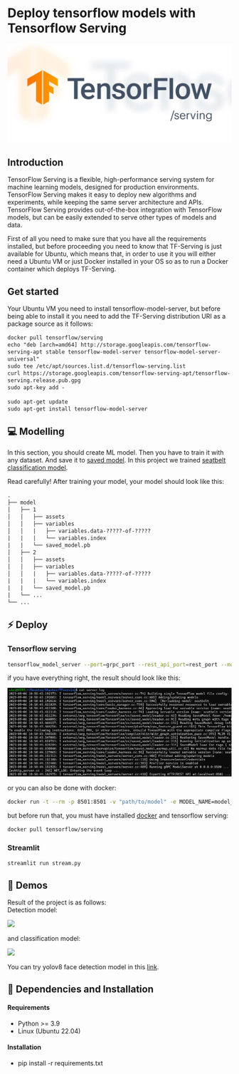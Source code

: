 # Deploy tensorflow models with Tensorflow Serving

<img src="images/theme.png">

## Introduction

TensorFlow Serving is a flexible, high-performance serving system for machine learning models, designed for production environments. TensorFlow Serving makes it easy to deploy new algorithms and experiments, while keeping the same server architecture and APIs. TensorFlow Serving provides out-of-the-box integration with TensorFlow models, but can be easily extended to serve other types of models and data.

First of all you need to make sure that you have all the requirements installed, but before proceeding you need to know that TF-Serving is just available for Ubuntu, which means that, in order to use it you will either need a Ubuntu VM or just Docker installed in your OS so as to run a Docker container which deploys TF-Serving.

## Get started

Your Ubuntu VM you need to install tensorflow-model-server, but before being able to install it you need to add the TF-Serving distribution URI as a package source as it follows:

```console
docker pull tensorflow/serving
echo "deb [arch=amd64] http://storage.googleapis.com/tensorflow-serving-apt stable tensorflow-model-server tensorflow-model-server-universal"
sudo tee /etc/apt/sources.list.d/tensorflow-serving.list
curl https://storage.googleapis.com/tensorflow-serving-apt/tensorflow-serving.release.pub.gpg
sudo apt-key add -

sudo apt-get update
sudo apt-get install tensorflow-model-server
```

## 💻 Modelling

In this section, you should create ML model. Then you have to train it with any dataset. And save it to [saved model](https://www.google.com/url?sa=t&rct=j&q=&esrc=s&source=web&cd=&cad=rja&uact=8&ved=2ahUKEwi2257Ln5WBAxVGS_EDHT8vBDAQFnoECBUQAQ&url=https%3A%2F%2Fwww.tensorflow.org%2Ftutorials%2Fkeras%2Fsave_and_load&usg=AOvVaw3laJhbbRfUVm8mrZgDlcuB&opi=89978449). In this project we trained [seatbelt classification model](https://github.com/shoxa0707/SeatBelt-Classification).

Read carefully! After training your model, your model should look like this:

    .
    ├── model
    │   ├── 1
    │   │   ├── assets
    │   │   ├── variables
    │   │   |   ├── variables.data-?????-of-?????
    |   |   |   └── variables.index
    |   |   └── saved_model.pb
    │   ├── 2
    │   │   ├── assets
    │   │   ├── variables
    │   │   |   ├── variables.data-?????-of-?????
    |   |   |   └── variables.index
    |   |   └── saved_model.pb
    |   └── ...
    └── ...

## ⚡ Deploy

### Tensorflow serving

```bash
tensorflow_model_server --port=grpc_port --rest_api_port=rest_port --model_name=model_name --model_base_path=path/to/model >server.log 2>&1
```

if you have everything right, the result should look like this:

<img src="images/result.png">

or you can also be done with docker:

```bash
docker run -t --rm -p 8501:8501 -v "path/to/model" -e MODEL_NAME=model_name tensorflow/serving
```

but before run that, you must have installed [docker](https://www.digitalocean.com/community/tutorials/how-to-install-and-use-docker-on-ubuntu-22-04) and tensorflow serving:

```bash
docker pull tensorflow/serving
```

### Streamlit

```console
streamlit run stream.py
```

## 👀 Demos

Result of the project is as follows:<br>
Detection model:

<img src="images/yolo.gif">

and classification model:

<img src="images/seatTFS.gif">

You can try yolov8 face detection model in this [link](https://02f0-34-173-35-26.ngrok-free.app/).

## 🔧 Dependencies and Installation

#### Requirements

- Python >= 3.9
- Linux (Ubuntu 22.04)

#### Installation

- pip install -r requirements.txt
